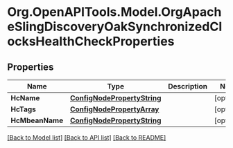 # Org.OpenAPITools.Model.OrgApacheSlingDiscoveryOakSynchronizedClocksHealthCheckProperties
## Properties

Name | Type | Description | Notes
------------ | ------------- | ------------- | -------------
**HcName** | [**ConfigNodePropertyString**](ConfigNodePropertyString.md) |  | [optional] 
**HcTags** | [**ConfigNodePropertyArray**](ConfigNodePropertyArray.md) |  | [optional] 
**HcMbeanName** | [**ConfigNodePropertyString**](ConfigNodePropertyString.md) |  | [optional] 

[[Back to Model list]](../README.md#documentation-for-models) [[Back to API list]](../README.md#documentation-for-api-endpoints) [[Back to README]](../README.md)

